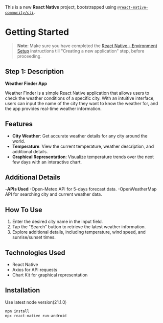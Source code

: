 This is a new **React Native** project, bootstrapped using [`@react-native-community/cli`](https://github.com/react-native-community/cli).

# Getting Started

>**Note**: Make sure you have completed the [React Native - Environment Setup](https://reactnative.dev/docs/environment-setup) instructions till "Creating a new application" step, before proceeding.

## Step 1: Description

**Weather Finder App**

Weather Finder is a simple React Native application that allows users to check the weather conditions of a specific city. With an intuitive interface, users can input the name of the city they want to know the weather for, and the app provides real-time weather information.

## Features

- **City Weather**: Get accurate weather details for any city around the world.
- **Temperature**: View the current temperature, weather description, and additional details.
- **Graphical Representation**: Visualize temperature trends over the next few days with an interactive chart.
## Additional Details
-**APIs Used**
-Open-Meteo API for 5-days forecast data.
-OpenWeatherMap API for searching city and current weather data.
## How To Use

1. Enter the desired city name in the input field.
2. Tap the "Search" button to retrieve the latest weather information.
3. Explore additional details, including temperature, wind speed, and sunrise/sunset times.

## Technologies Used

- React Native
- Axios for API requests
- Chart Kit for graphical representation

## Installation
Use latest node version(21.1.0)
```bash
npm install
npx react-native run-android

